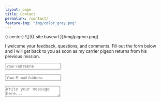 ```yaml
---
layout: page
title: Contact
permalink: /contact/
feature-img: "img/color_grey.png"
---
```

{:.center}
![]({{ site.baseurl }}/img/pigeon.png)

I welcome your feedback, questions, and comments.  Fill out the form below and I will get back to you as soon as my carrier pigeon returns from his previous mission.

<form action="https://getsimpleform.com/messages?form_api_token=aa89eb29de1c46059db18768b541f069" href="/thank-you/" method="post" class="center">
  <!-- the redirect_to is optional, the form will redirect to the referrer on submission -->
  <input type='hidden' name='redirect_to' value='http://sllimnodnarb.com/thank-you/' />
  <input class="space" type='text' name='name' placeholder='Your Full Name' /><br><br>
  <input class="space" type='email' name='email' placeholder='Your E-mail Address' /><br><br>
  <textarea class="space" name='message' placeholder='Write your message here...'></textarea><br>
  <!--
  <a id="submitButton" href="#">Submit</a>
  
  some javascript somewhere that does this:
  document.getElementById("submitButton").addEventListener("click", function () {
    document.getElementById("formId").submit();
  });
  
  document.getElementById("formId").addEventListener("submit", function () {
    if (document.getElementById("name").value === "") {
        return false; // stops from submitting
    }
  });
  -->
  <button class="space" type='submit' value='Send Message'>Submit</button>
</form>



